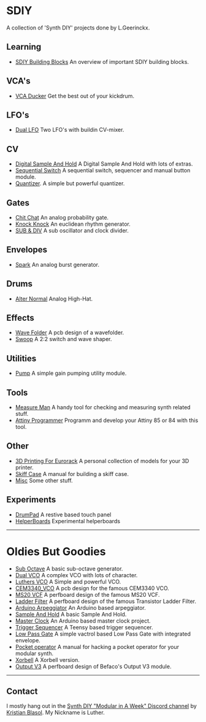 # SDIY
A collection of 'Synth DIY' projects done by L.Geerinckx. 


## Learning
* [SDIY Building Blocks](https://pierreiscoding.github.io/building/) An overview of important SDIY building blocks.


## VCA's
* [VCA Ducker](https://github.com/PierreIsCoding/sdiy/tree/main/VCA_Ducker) Get the best out of your kickdrum.


## LFO's
* [Dual LFO](https://github.com/PierreIsCoding/sdiy/tree/main/Dual_LFO) Two LFO's with buildin CV-mixer. 


## CV
* [Digital Sample And Hold](https://github.com/PierreIsCoding/sdiy/tree/main/Digital_Sample_And_Hold) A Digital Sample And Hold with lots of extras.
* [Sequential Switch](https://github.com/PierreIsCoding/sdiy/tree/main/Sequential_Switch) A sequential switch, sequencer and manual button module.
* [Quantizer](https://github.com/PierreIsCoding/sdiy/tree/main/Quantizer). A simple but powerful quantizer.


## Gates
* [Chit Chat](https://github.com/PierreIsCoding/sdiy/tree/main/Chit_Chat) An analog probability gate.
* [Knock Knock](https://github.com/PierreIsCoding/sdiy/tree/main/Knock_Knock) An euclidean rhythm generator.
* [SUB & DIV](https://github.com/PierreIsCoding/sdiy/tree/main/Sub%26Div) A sub oscillator and clock divider.


## Envelopes
* [Spark](https://github.com/PierreIsCoding/sdiy/tree/main/Spark) An analog burst generator.

## Drums
* [Alter Normal](https://github.com/PierreIsCoding/sdiy/tree/main/Alter_Normal) Analog High-Hat.

## Effects
* [Wave Folder](https://github.com/PierreIsCoding/sdiy/tree/main/Wavefolder) A pcb design of a wavefolder.
* [Swoop](https://github.com/PierreIsCoding/sdiy/tree/main/Swoop) A 2:2 switch and wave shaper.


## Utilities
* [Pump](https://github.com/PierreIsCoding/sdiy/tree/main/Pump) A simple gain pumping utility module.


## Tools
* [Measure Man](https://github.com/PierreIsCoding/sdiy/tree/main/Measure_Man) A handy tool for checking and measuring synth related stuff.
* [Attiny Programmer](https://github.com/PierreIsCoding/sdiy/tree/main/Attiny_Programmer) Programm and develop your Attiny 85 or 84 with this tool.

## Other
* [3D Printing For Eurorack](https://github.com/PierreIsCoding/sdiy/tree/main/3DPrinting_For_Eurorack) A personal collection of models for your 3D printer.
* [Skiff Case](https://github.com/PierreIsCoding/sdiy/tree/main/Eurorack_Case) A manual for building a skiff case.
* [Misc](https://github.com/PierreIsCoding/sdiy/tree/main/misc) Some other stuff.

## Experiments
* [DrumPad](https://github.com/PierreIsCoding/sdiy/tree/main/drumpad) A restive based touch panel
* [HelperBoards](https://github.com/PierreIsCoding/sdiy/tree/main/helper_boards) Experimental helperboards
-------------------------

# Oldies But Goodies
* [Sub Octave](https://github.com/PierreIsCoding/sdiy/tree/main/Sub_Octave) A basic sub-octave generator.
* [Dual VCO](https://github.com/PierreIsCoding/sdiy/tree/main/Dual_VCO) A complex VCO with lots of character.
* [Luthers VCO](https://github.com/PierreIsCoding/sdiy/tree/main/Luthers_VCO) A Simple and powerful VCO.
* [CEM3340_VCO](https://github.com/PierreIsCoding/sdiy/tree/main/CEM3340_VCO) A pcb design for the famous CEM3340 VCO.
* [MS20 VCF](https://github.com/PierreIsCoding/sdiy/tree/main/MS_20_VCF_Clone) A perfboard design of the famous MS20 VCF.
* [Ladder Filter](https://github.com/PierreIsCoding/sdiy/tree/main/Ladder_Filter) A perfboard design of the famous Transistor Ladder Filter.
* [Arduino Arpeggiator](https://github.com/PierreIsCoding/sdiy/tree/main/Arpeggiator) An Arduino based arpeggiator.
* [Sample And Hold](https://github.com/PierreIsCoding/sdiy/tree/main/Sample_And_Hold) A basic Sample And Hold.
* [Master Clock](https://github.com/PierreIsCoding/sdiy/tree/main/MasterClock) An Arduino based master clock project.
* [Trigger Sequencer](https://github.com/PierreIsCoding/sdiy/tree/main/Trigger_Sequencer) A Teensy based trigger sequencer.
* [Low Pass Gate](https://github.com/PierreIsCoding/sdiy/tree/main/LPG) A simple vactrol based Low Pass Gate with integrated envelope.
* [Pocket operator](https://github.com/PierreIsCoding/sdiy/tree/main/Hacked_Operator) A manual for hacking a pocket operator for your modular synth.
* [Xorbell](https://github.com/PierreIsCoding/sdiy/tree/main/Xorbell) A Xorbell version.
* [Output V3](https://github.com/PierreIsCoding/sdiy/tree/main/Output) A perfboard design of Befaco's Output V3 module.




-------------------------

## Contact
I mostly hang out in the [Synth DIY "Modular in A Week" Discord channel](https://discord.com/channels/770322244584210432/770322244584210435) by [Kristian Blasol](https://www.youtube.com/user/sourceryone). My Nickname is Luther.

